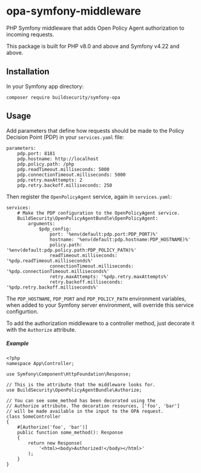 # opa-symfony-middleware
PHP Symfony middleware that adds Open Policy Agent authorization to incoming requests.

This package is built for PHP v8.0 and above and Symfony v4.22 and above.

## Installation

In your Symfony app directory:

```
composer require buildsecurity/symfony-opa
```

## Usage

Add parameters that define how requests should be made to the Policy Decision Point (PDP) in your `services.yaml` file:

```
parameters:
    pdp.port: 8181
    pdp.hostname: http://localhost
    pdp.policy.path: /php
    pdp.readTimeout.milliseconds: 5000
    pdp.connectionTimeout.milliseconds: 5000
    pdp.retry.maxAttempts: 2
    pdp.retry.backoff.milliseconds: 250
```

Then register the `OpenPolicyAgent` service, again in `services.yaml`:

```
services:
    # Make the PDP configuration to the OpenPolicyAgent service.
    BuildSecurity\OpenPolicyAgentBundle\OpenPolicyAgent:
        arguments:
            $pdp_config:
                port: '%env(default:pdp.port:PDP_PORT)%'
                hostname: '%env(default:pdp.hostname:PDP_HOSTNAME)%'
                policy.path: '%env(default:pdp.policy.path:PDP_POLICY_PATH)%'
                readTimeout.milliseconds: '%pdp.readTimeout.milliseconds%'
                connectionTimeout.milliseconds: '%pdp.connectionTimeout.milliseconds%'
                retry.maxAttempts: '%pdp.retry.maxAttempts%'
                retry.backoff.milliseconds: '%pdp.retry.backoff.milliseconds%'
```

The `PDP_HOSTNAME`, `PDP_PORT` and `PDP_POLICY_PATH` environment variables, when added to your Symfony server environment, will override this service configurtion.

To add the authorization middleware to a controller method, just decorate it with the `Authorize` attribute.

##### Example
```
<?php
namespace App\Controller;

use Symfony\Component\HttpFoundation\Response;

// This is the attribute that the middleware looks for.
use BuildSecurity\OpenPolicyAgentBundle\Authorize;

// You can see some_method has been decorated using the
// Authorize attribute. The decoration resources, ['foo', 'bar']
// will be made available in the input to the OPA request.
class SomeController
{
    #[Authorize('foo', 'bar')]
    public function some_method(): Response
    {
        return new Response(
            '<html><body>Authorized!</body></html>'
        );
    }
}
```
